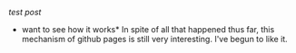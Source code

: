 _test post_
* want to see how it works*
In spite of all that happened thus far, this mechanism of github pages is still very interesting. I've begun to like it.
